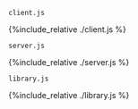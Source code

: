 `client.js`

{%include_relative ./client.js %}

`server.js`

{%include_relative ./server.js %}

`library.js`

{%include_relative ./library.js %}